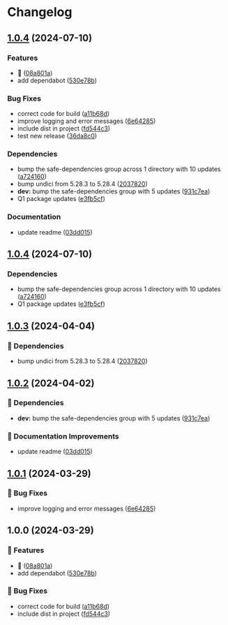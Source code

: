# Changelog

## [1.0.4](https://github.com/agrc/validate-address-action/compare/v1.0.4...v1.0.4) (2024-07-10)


### Features

* 🎉 ([08a801a](https://github.com/agrc/validate-address-action/commit/08a801a38d69cc796ae13fc31ccd8861bf082c56))
* add dependabot ([530e78b](https://github.com/agrc/validate-address-action/commit/530e78b1e0f6f9eb6e27f87d60ac12aa6377773d))


### Bug Fixes

* correct code for build ([a11b68d](https://github.com/agrc/validate-address-action/commit/a11b68dbb4288b7587bf06144a33994898325c19))
* improve logging and error messages ([6e64285](https://github.com/agrc/validate-address-action/commit/6e64285ec91a2477c9b0cb6eb6667749aaffe728))
* include dist in project ([fd544c3](https://github.com/agrc/validate-address-action/commit/fd544c3f7a479cd9f2fed63575965b179ba70c93))
* test new release ([36da8c0](https://github.com/agrc/validate-address-action/commit/36da8c0406062d2e35c18d4e61f2760a049dbe03))


### Dependencies

* bump the safe-dependencies group across 1 directory with 10 updates ([a724160](https://github.com/agrc/validate-address-action/commit/a7241601475ff406e9b97fedc7ebbe9dbfacc7ba))
* bump undici from 5.28.3 to 5.28.4 ([2037820](https://github.com/agrc/validate-address-action/commit/2037820f27a264948d7203f81e3ccb7128d9aa21))
* **dev:** bump the safe-dependencies group with 5 updates ([931c7ea](https://github.com/agrc/validate-address-action/commit/931c7ea2dd3843d8f39d892d5287b396a9096858))
* Q1 package updates ([e3fb5cf](https://github.com/agrc/validate-address-action/commit/e3fb5cf8fd226fb3d98f428ec3e779670763e992))


### Documentation

* update readme ([03dd015](https://github.com/agrc/validate-address-action/commit/03dd01515a3602cfa9c1dd4aea6ac99e0f916839))

## [1.0.4](https://github.com/agrc/validate-address-action/compare/v1.0.3...v1.0.4) (2024-07-10)


### Dependencies

* bump the safe-dependencies group across 1 directory with 10 updates ([a724160](https://github.com/agrc/validate-address-action/commit/a7241601475ff406e9b97fedc7ebbe9dbfacc7ba))
* Q1 package updates ([e3fb5cf](https://github.com/agrc/validate-address-action/commit/e3fb5cf8fd226fb3d98f428ec3e779670763e992))

## [1.0.3](https://github.com/agrc/validate-address-action/compare/v1.0.2...v1.0.3) (2024-04-04)


### 🌲 Dependencies

* bump undici from 5.28.3 to 5.28.4 ([2037820](https://github.com/agrc/validate-address-action/commit/2037820f27a264948d7203f81e3ccb7128d9aa21))

## [1.0.2](https://github.com/agrc/validate-address-action/compare/v1.0.1...v1.0.2) (2024-04-02)


### 🌲 Dependencies

* **dev:** bump the safe-dependencies group with 5 updates ([931c7ea](https://github.com/agrc/validate-address-action/commit/931c7ea2dd3843d8f39d892d5287b396a9096858))


### 📖 Documentation Improvements

* update readme ([03dd015](https://github.com/agrc/validate-address-action/commit/03dd01515a3602cfa9c1dd4aea6ac99e0f916839))

## [1.0.1](https://github.com/agrc/validate-address-action/compare/v1.0.0...v1.0.1) (2024-03-29)


### 🐛 Bug Fixes

* improve logging and error messages ([6e64285](https://github.com/agrc/validate-address-action/commit/6e64285ec91a2477c9b0cb6eb6667749aaffe728))

## 1.0.0 (2024-03-29)


### 🚀 Features

* 🎉 ([08a801a](https://github.com/agrc/validate-address-action/commit/08a801a38d69cc796ae13fc31ccd8861bf082c56))
* add dependabot ([530e78b](https://github.com/agrc/validate-address-action/commit/530e78b1e0f6f9eb6e27f87d60ac12aa6377773d))


### 🐛 Bug Fixes

* correct code for build ([a11b68d](https://github.com/agrc/validate-address-action/commit/a11b68dbb4288b7587bf06144a33994898325c19))
* include dist in project ([fd544c3](https://github.com/agrc/validate-address-action/commit/fd544c3f7a479cd9f2fed63575965b179ba70c93))
